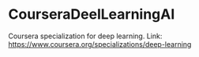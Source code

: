 # CourseraDeelLearningAI
Coursera specialization for deep learning.
Link: https://www.coursera.org/specializations/deep-learning

